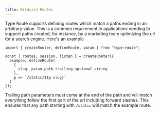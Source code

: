 ```yaml
---
title: Wildcard Routes
---
```


Type Route supports defining routes which match a paths ending in an arbitrary value. This is a common requirement in applications needing to support paths created, for instance, by a marketing team optimizing the url for a search engine. Here's an example

```tsx
import { createRouter, defineRoute, param } from "type-route";

const { routes, session, listen } = createRouter({
  example: defineRoute(
    {
      slug: param.path.trailing.optional.string
    },
    p => `/static/${p.slug}`
  )
});
```

Trailing path parameters must come at the end of the path and will match everything follow the first part of the url including forward slashes. This ensures that any path starting with `/static` will match the example route.

